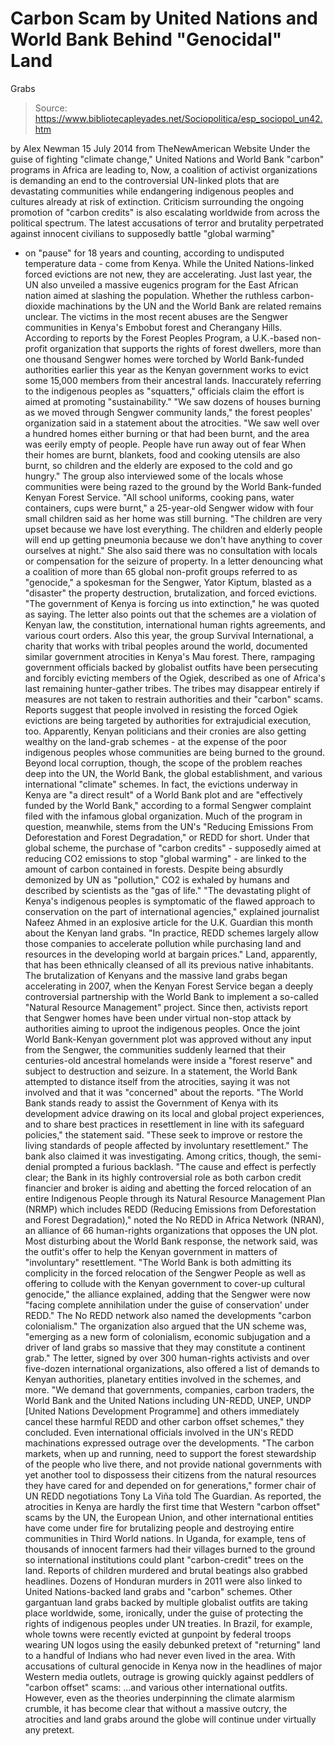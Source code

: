 # Carbon Scam by United Nations and World Bank Behind "Genocidal" Land 
Grabs

> Source: https://www.bibliotecapleyades.net/Sociopolitica/esp_sociopol_un42.htm

by Alex Newman
15 July 2014
from
TheNewAmerican Website
Under the guise of fighting "climate change,"
United Nations and World Bank "carbon" programs in Africa are leading to,
Now, a coalition of activist organizations is
demanding an end to the controversial UN-linked plots that are devastating
communities while endangering indigenous peoples and cultures already at
risk of extinction.
Criticism surrounding the ongoing promotion of "carbon
credits" is also escalating worldwide from across the political spectrum.
The latest accusations of terror and brutality
perpetrated against innocent civilians to supposedly battle "global warming"
- on "pause"
for 18 years and counting, according to undisputed temperature data -
come from Kenya.
While the United Nations-linked forced evictions
are not new, they are accelerating.
Just last
year, the UN also unveiled a
massive eugenics program for the East African nation
aimed at slashing the population. Whether the ruthless carbon-dioxide
machinations by the UN and the World Bank are related remains unclear.
The victims in the most recent abuses are the
Sengwer communities in Kenya's Embobut forest and Cherangany Hills.
According to reports by the Forest Peoples Program, a U.K.-based
non-profit organization that supports the rights of forest dwellers, more
than one thousand Sengwer homes were torched by World Bank-funded
authorities earlier this year as the Kenyan government works to evict some
15,000 members from their ancestral lands.
Inaccurately referring to the
indigenous peoples as "squatters," officials claim the effort is aimed at
promoting "sustainability."
"We saw dozens of houses burning as we moved
through Sengwer community lands," the forest peoples' organization said
in a statement about the atrocities.
"We saw well over a hundred homes either
burning or that had been burnt, and the area was eerily empty of people.
People have run away out of fear
When their homes are burnt, blankets,
food and cooking utensils are also burnt, so children and the elderly
are exposed to the cold and go hungry."
The group also interviewed some of the locals
whose communities were being razed to the ground by the World Bank-funded
Kenyan Forest Service.
"All school uniforms, cooking pans, water
containers, cups were burnt," a 25-year-old Sengwer widow with four
small children said as her home was still burning.
"The children are very upset because we have
lost everything. The children and elderly people will end up getting
pneumonia because we don't have anything to cover ourselves at night."
She also said there was no consultation with
locals or compensation for the seizure of property.
In a
letter denouncing what a coalition of more than 65 global non-profit
groups referred to as "genocide," a spokesman for the Sengwer, Yator Kiptum,
blasted as a "disaster" the property destruction, brutalization, and forced
evictions.
"The government of Kenya is forcing us into
extinction," he was quoted as saying.
The letter also points out that the schemes are
a violation of Kenyan law, the constitution, international human rights
agreements, and various court orders.
Also this year, the group Survival
International, a charity that works with tribal peoples around the world,
documented similar government atrocities in Kenya's Mau forest. There,
rampaging government officials backed by globalist outfits have been
persecuting and forcibly evicting members of the Ogiek, described as one of
Africa's last remaining hunter-gather tribes.
The tribes may disappear
entirely if measures are not taken to restrain authorities and their
"carbon" scams. Reports suggest that people involved in resisting the forced Ogiek evictions are being targeted by authorities for extrajudicial
execution, too.
Apparently, Kenyan politicians and their cronies
are also getting wealthy on the land-grab schemes - at the expense of the
poor indigenous peoples whose communities are being burned to the ground.
Beyond local corruption, though, the scope of the problem reaches deep into
the UN, the World Bank, the global establishment, and various international
"climate" schemes.
In fact, the evictions underway in Kenya
are "a direct result" of a World Bank plot and are "effectively funded by
the World Bank," according to a formal Sengwer complaint filed with the
infamous global organization. Much of the program in question, meanwhile,
stems from the UN's "Reducing Emissions From Deforestation and Forest
Degradation," or
REDD for short.
Under that global scheme, the purchase of
"carbon credits" - supposedly aimed at reducing CO2
emissions to stop "global warming" - are linked to the amount of carbon
contained in forests.
Despite being
absurdly demonized by UN as "pollution," CO2 is
exhaled by humans and described by scientists as
the "gas of life."
"The devastating plight of Kenya's indigenous
peoples is symptomatic of the flawed approach to conservation on the part of
international agencies," explained journalist Nafeez Ahmed in an
explosive article for the U.K. Guardian this month about the
Kenyan land grabs.
"In practice, REDD schemes largely allow
those companies to accelerate pollution while purchasing land and
resources in the developing world at bargain prices."
Land, apparently, that has been ethnically
cleansed of all its previous native inhabitants.
The brutalization of Kenyans and the massive
land grabs began accelerating in 2007, when the Kenyan Forest Service began
a deeply controversial partnership with the World Bank to implement a
so-called "Natural Resource Management" project. Since then, activists
report that Sengwer homes have been under virtual non-stop attack by
authorities aiming to uproot the indigenous peoples.
Once the joint World
Bank-Kenyan government plot was approved without any input from the Sengwer,
the communities suddenly learned that their centuries-old ancestral
homelands were inside a "forest reserve" and subject to destruction and
seizure.
In a statement, the World Bank
attempted to distance itself from the atrocities, saying it was not
involved and that it was "concerned" about the reports.
"The World Bank stands ready to assist the
Government of Kenya with its development advice drawing on its local and
global project experiences, and to share best practices in resettlement
in line with its safeguard policies," the statement said.
"These seek to improve or restore the living
standards of people affected by involuntary resettlement."
The bank also claimed it was investigating.
Among critics, though, the semi-denial prompted
a furious backlash.
"The cause and effect is perfectly clear;
the Bank in its highly controversial role as both carbon credit
financier and broker is aiding and abetting the forced relocation of an
entire Indigenous People through its Natural Resource Management Plan (NRMP)
which includes REDD (Reducing Emissions from Deforestation and Forest
Degradation)," noted the No REDD in Africa Network (NRAN), an alliance
of 66 human-rights organizations that opposes the UN plot.
Most disturbing about the World Bank response,
the network said, was the outfit's offer to help the Kenyan government in
matters of "involuntary" resettlement.
"The World Bank is both admitting its
complicity in the forced relocation of the Sengwer People as well as
offering to collude with the Kenyan government to cover-up cultural
genocide," the alliance explained, adding that the Sengwer were now
"facing complete annihilation under the guise of conservation' under
REDD."
The No REDD network also named the developments
"carbon colonialism."
The organization also argued that the UN scheme
was,
"emerging as a new form of colonialism,
economic subjugation and a driver of land grabs so massive that they may
constitute a continent grab."
The letter, signed by over 300 human-rights
activists and over five-dozen international organizations, also offered a
list of demands to Kenyan authorities, planetary entities involved in the
schemes, and more.
"We demand that governments, companies,
carbon traders, the World Bank and the United Nations including UN-REDD,
UNEP, UNDP [United Nations Development Programme] and others immediately
cancel these harmful REDD and other carbon offset schemes," they
concluded.
Even international officials involved in the
UN's REDD machinations expressed outrage over the developments.
"The carbon markets, when up and running,
need to support the forest stewardship of the people who live there, and
not provide national governments with yet another tool to dispossess
their citizens from the natural resources they have cared for and
depended on for generations," former chair of UN REDD negotiations Tony
La Viña told The Guardian.
As reported, the atrocities in Kenya
are hardly the first time that Western "carbon offset" scams by the UN, the
European Union, and other international entities have come under fire for
brutalizing people and destroying entire communities in Third World
nations.
In Uganda, for example,
tens of thousands of innocent farmers had their villages burned to the
ground so international institutions could plant "carbon-credit" trees on
the land.
Reports of children murdered and brutal beatings
also grabbed headlines. Dozens of Honduran murders in 2011
were also linked to
United Nations-backed land grabs and "carbon" schemes.
Other gargantuan land grabs backed by
multiple globalist outfits are taking place worldwide, some, ironically,
under the guise of protecting the rights of indigenous peoples under UN
treaties. In Brazil, for example,
whole towns were recently evicted at gunpoint by federal troops
wearing UN logos using the easily debunked pretext of "returning"
land to a handful of Indians who had never even lived in the area.
With accusations of cultural genocide in Kenya
now in the headlines of major Western media outlets, outrage is growing
quickly against peddlers of "carbon offset" scams:
...and various
other international outfits.
However, even as
the theories underpinning the climate alarmism crumble, it has become
clear that without a massive outcry, the atrocities and land grabs around
the globe will continue under virtually any pretext.
